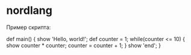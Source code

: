 nordlang
========
Пример скрипта:

def main() {
	show 'Hello, world!';
	def counter = 1;
	while(counter <= 10) {
		show counter * counter;
		counter = counter + 1;
	}
	show 'end';
}
